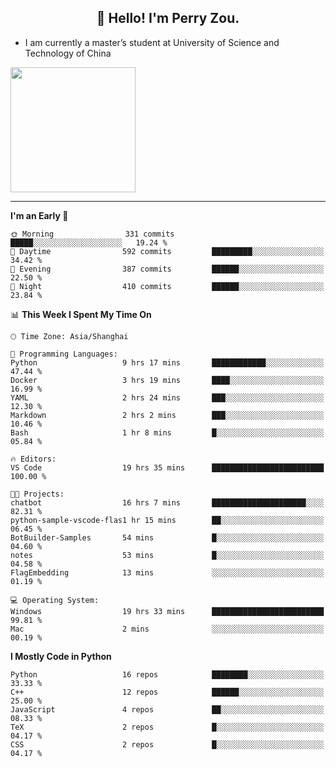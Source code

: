<h2 align="center">👋 Hello! I'm Perry Zou.</h2>

- I am currently a master’s student at University of Science and Technology of China

<img height=200 align="center" src="https://github-readme-stats.vercel.app/api?username=zonepg" />

-------

<!--START_SECTION:waka-->
**I'm an Early 🐤** 

```text
🌞 Morning                331 commits         █████░░░░░░░░░░░░░░░░░░░░   19.24 % 
🌆 Daytime                592 commits         █████████░░░░░░░░░░░░░░░░   34.42 % 
🌃 Evening                387 commits         ██████░░░░░░░░░░░░░░░░░░░   22.50 % 
🌙 Night                  410 commits         ██████░░░░░░░░░░░░░░░░░░░   23.84 % 
```


📊 **This Week I Spent My Time On** 

```text
🕑︎ Time Zone: Asia/Shanghai

💬 Programming Languages: 
Python                   9 hrs 17 mins       ████████████░░░░░░░░░░░░░   47.44 % 
Docker                   3 hrs 19 mins       ████░░░░░░░░░░░░░░░░░░░░░   16.99 % 
YAML                     2 hrs 24 mins       ███░░░░░░░░░░░░░░░░░░░░░░   12.30 % 
Markdown                 2 hrs 2 mins        ███░░░░░░░░░░░░░░░░░░░░░░   10.46 % 
Bash                     1 hr 8 mins         █░░░░░░░░░░░░░░░░░░░░░░░░   05.84 % 

🔥 Editors: 
VS Code                  19 hrs 35 mins      █████████████████████████   100.00 % 

🐱‍💻 Projects: 
chatbot                  16 hrs 7 mins       █████████████████████░░░░   82.31 % 
python-sample-vscode-flas1 hr 15 mins        ██░░░░░░░░░░░░░░░░░░░░░░░   06.45 % 
BotBuilder-Samples       54 mins             █░░░░░░░░░░░░░░░░░░░░░░░░   04.60 % 
notes                    53 mins             █░░░░░░░░░░░░░░░░░░░░░░░░   04.58 % 
FlagEmbedding            13 mins             ░░░░░░░░░░░░░░░░░░░░░░░░░   01.19 % 

💻 Operating System: 
Windows                  19 hrs 33 mins      █████████████████████████   99.81 % 
Mac                      2 mins              ░░░░░░░░░░░░░░░░░░░░░░░░░   00.19 % 
```

**I Mostly Code in Python** 

```text
Python                   16 repos            ████████░░░░░░░░░░░░░░░░░   33.33 % 
C++                      12 repos            ██████░░░░░░░░░░░░░░░░░░░   25.00 % 
JavaScript               4 repos             ██░░░░░░░░░░░░░░░░░░░░░░░   08.33 % 
TeX                      2 repos             █░░░░░░░░░░░░░░░░░░░░░░░░   04.17 % 
CSS                      2 repos             █░░░░░░░░░░░░░░░░░░░░░░░░   04.17 % 
```




<!--END_SECTION:waka-->
